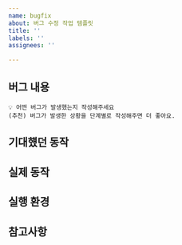 ```yaml
---
name: bugfix
about: 버그 수정 작업 템플릿
title: ''
labels: ''
assignees: ''

---
```


## 버그 내용
```
💡 어떤 버그가 발생했는지 작성해주세요
(추천) 버그가 발생한 상황을 단계별로 작성해주면 더 좋아요.
```

## 기대헀던 동작

## 실제 동작

## 실행 환경

## 참고사항
